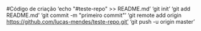 #Código de criação
‘echo "#teste-repo" >> README.md’
‘git init’
‘git add README.md’
‘git commit -m "primeiro commit"’
‘git remote add origin https://github.com/lucas-mendes/teste-repo.git’
‘git push -u origin master’

